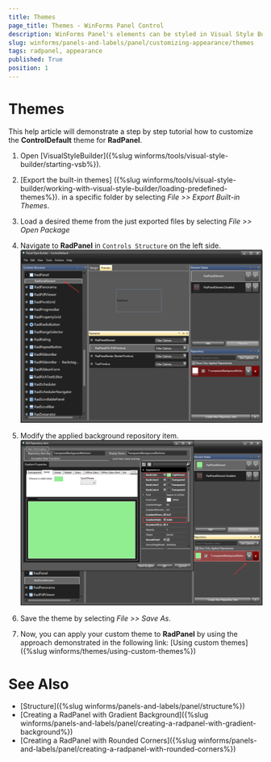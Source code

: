 ```yaml
---
title: Themes
page_title: Themes - WinForms Panel Control
description: WinForms Panel's elements can be styled in Visual Style Builder. This article shows how you can change the header and footer back colors.
slug: winforms/panels-and-labels/panel/customizing-appearance/themes
tags: radpanel, appearance
published: True
position: 1
---
```


# Themes

This help article will demonstrate a step by step tutorial how to customize the **ControlDefault** theme for **RadPanel**.

1. Open [VisualStyleBuilder]({%slug winforms/tools/visual-style-builder/starting-vsb%}).

1. [Export the built-in themes] ({%slug winforms/tools/visual-style-builder/working-with-visual-style-builder/loading-predefined-themes%}). in a specific folder by selecting *File >> Export Built-in Themes*.

1. Load a desired theme from the just exported files by selecting *File >> Open Package*

1. Navigate to **RadPanel** in `Controls Structure` on the left side. 
    ![panel-customizing-appearance-themes 001](images/panel-customizing-appearance-themes001.png)

1. Modify the applied background repository item.
    ![panel-customizing-appearance-themes 002](images/panel-customizing-appearance-themes002.png)

1. Save the theme by selecting *File >> Save As*.

1. Now, you can apply your custom theme to **RadPanel** by using the approach demonstrated in the following link: [Using custom themes]({%slug winforms/themes/using-custom-themes%})

# See Also

* [Structure]({%slug winforms/panels-and-labels/panel/structure%})
* [Creating a RadPanel with Gradient Background]({%slug winforms/panels-and-labels/panel/creating-a-radpanel-with-gradient-background%})
* [Creating a RadPanel with Rounded Corners]({%slug winforms/panels-and-labels/panel/creating-a-radpanel-with-rounded-corners%})
 

